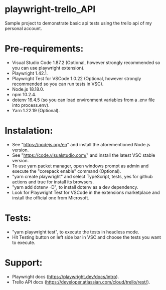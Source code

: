 # playwright-trello_API

Sample project to demonstrate basic api tests using the trello api of my personal account.

# Pre-requirements:

- Visual Studio Code 1.87.2 (Optional, however strongly recommended so you can use playwright extension).
- Playwright 1.42.1.
- Playwright Test for VSCode 1.0.22 (Optional, however strongly recommended so you can run tests in VSC).
- Node.js 18.18.0.
- npm 10.2.4.
- dotenv 16.4.5 (so you can load environment variables from a .env file into process.env).
- Yarn 1.22.19 (Optional).

# Instalation:

- See "https://nodejs.org/en" and install the aforementioned Node.js version.
- See "https://code.visualstudio.com/" and install the latest VSC stable version.
- To use yarn packet manager, open windows prompt as admin and execute the "corepack enable" command (Optional).
- "yarn create playwright" and select TypeScript, tests, yes for github actions and true for install its browsers. 
- "yarn add dotenv -D", to install dotenv as a dev dependency. 
- Look for Playwright Test for VSCode in the extensions marketplace and install the official one from Microsoft.

# Tests:

- "yarn playwright test", to execute the tests in headless mode. 
- Hit Testing button on left side bar in VSC and choose the tests you want to execute.

# Support:

- Playwright docs (https://playwright.dev/docs/intro).
- Trello API docs (https://developer.atlassian.com/cloud/trello/rest/).